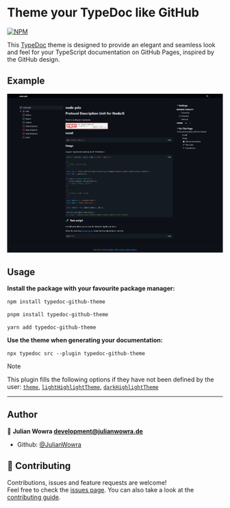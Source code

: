 # Theme your TypeDoc like GitHub

[![NPM](https://nodei.co/npm/typedoc-github-theme.png)](https://npmjs.org/package/typedoc-github-theme)

This [TypeDoc](https://github.com/TypeStrong/typedoc) theme is designed to provide an elegant and seamless look and feel for your TypeScript documentation on GitHub Pages, inspired by the GitHub design.

## Example

[![Example](./example.png)](https://julianwowra.github.io/typedoc-github-theme/)

## Usage

**Install the package with your favourite package manager:**

```text
npm install typedoc-github-theme
```

```text
pnpm install typedoc-github-theme
```

```text
yarn add typedoc-github-theme
```

**Use the theme when generating your documentation:**

```text
npx typedoc src --plugin typedoc-github-theme
```

> [!NOTE]
> This plugin fills the following options if they have not been defined by the user:
> [`theme`](https://typedoc.org/options/output/#theme), [`lightHighlightTheme`](https://typedoc.org/options/output/#lighthighlighttheme), [`darkHighlightTheme`](https://typedoc.org/options/output/#darkhighlighttheme)

---

## Author

👤 **Julian Wowra <development@julianwowra.de>**

- Github: [@JulianWowra](https://github.com/JulianWowra)

## 🤝 Contributing

Contributions, issues and feature requests are welcome!<br />Feel free to check the [issues page](https://github.com/JulianWowra/typedoc-github-theme/issues). You can also take a look at the [contributing guide](https://github.com/JulianWowra/typedoc-github-theme/blob/master/CONTRIBUTING.md).
